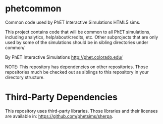 phetcommon
==========

Common code used by PhET Interactive Simulations HTML5 sims.

This project contains code that will be common to all PhET simulations, including analytics, help/about/credits, etc.
Other subprojects that are only used by some of the simulations should be in sibling directories under common/

By PhET Interactive Simulations
http://phet.colorado.edu/

NOTE: This repository has dependencies on other repositories. Those repositories
much be checked out as siblings to this repository in your directory structure.

Third-Party Dependencies
=============

This repository uses third-party libraries.
Those libraries and their licenses are available in: https://github.com/phetsims/sherpa.